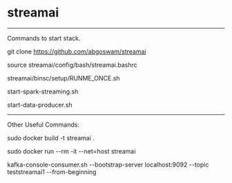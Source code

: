 # streamai
---------------
Commands to start stack.

git clone https://github.com/abgoswam/streamai

source streamai/config/bash/streamai.bashrc 

streamai/binsc/setup/RUNME_ONCE.sh

start-spark-streaming.sh

start-data-producer.sh

----------------

Other Useful Commands:

sudo docker build -t streamai .
 
sudo docker run --rm -it --net=host streamai

kafka-console-consumer.sh --bootstrap-server localhost:9092 --topic teststreamai1 --from-beginning
